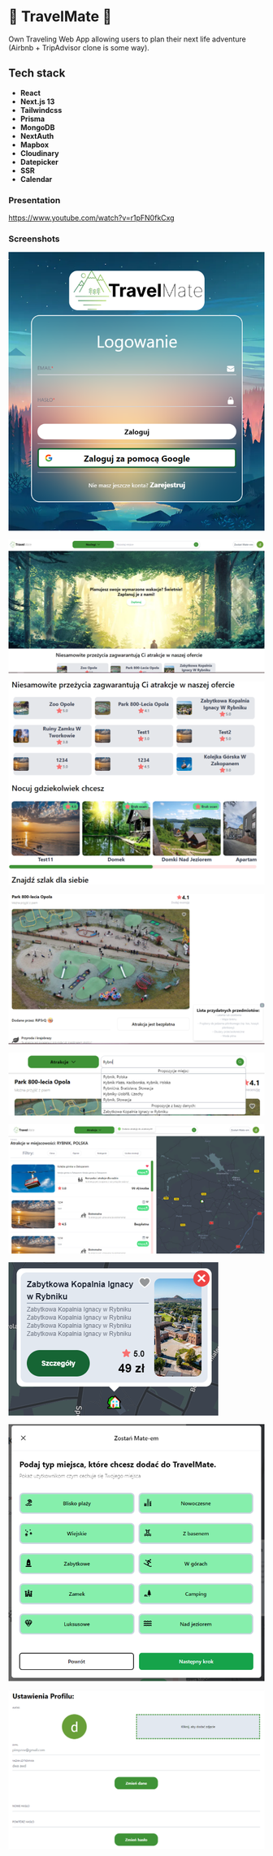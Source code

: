 
# 🏃  TravelMate 🛌
 
Own Traveling Web App allowing users to plan their next life adventure (Airbnb + TripAdvisor clone is some way).

## Tech stack

- **React**
- **Next.js 13**
- **Tailwindcss**
- **Prisma**
- **MongoDB**
- **NextAuth**
- **Mapbox**
- **Cloudinary**
- **Datepicker**
- **SSR**
- **Calendar**

### Presentation

https://www.youtube.com/watch?v=r1pFN0fkCxg

### Screenshots

![App Screenshot](https://raw.githubusercontent.com/RiP3rQ/TravelMate-NextJs-V2/main/screenshots/travelmate1.PNG)

![App Screenshot](https://raw.githubusercontent.com/RiP3rQ/TravelMate-NextJs-V2/main/screenshots/travelmate2.PNG)

![App Screenshot](https://raw.githubusercontent.com/RiP3rQ/TravelMate-NextJs-V2/main/screenshots/travelmate3.PNG)

![App Screenshot](https://raw.githubusercontent.com/RiP3rQ/TravelMate-NextJs-V2/main/screenshots/travelmate4.PNG)

![App Screenshot](https://raw.githubusercontent.com/RiP3rQ/TravelMate-NextJs-V2/main/screenshots/travelmate5.png)

![App Screenshot](https://raw.githubusercontent.com/RiP3rQ/TravelMate-NextJs-V2/main/screenshots/travelmate6.PNG)

![App Screenshot](https://raw.githubusercontent.com/RiP3rQ/TravelMate-NextJs-V2/main/screenshots/travelmate7.PNG)

![App Screenshot](https://raw.githubusercontent.com/RiP3rQ/TravelMate-NextJs-V2/main/screenshots/travelmate8.PNG)

![App Screenshot](https://raw.githubusercontent.com/RiP3rQ/TravelMate-NextJs-V2/main/screenshots/travelmate9.PNG)





